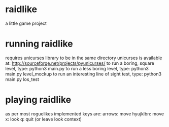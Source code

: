 raidlike
========

a little game project

running raidlike
================
requires unicurses library to be in the same directory
unicurses is available at: http://sourceforge.net/projects/pyunicurses/
to run a boring, square level, type: python3 main.py
to run a less boring level, type: python3 main.py level_mockup
to run an interesting line of sight test, type: python3 main.py los_test

playing raidlike
================
as per most roguelikes
implemented keys are:
    arrows: move
    hyujklbn: move
    x: look
    q: quit (or leave look context)
